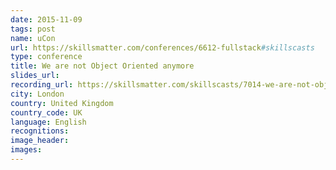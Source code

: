 ```yaml
---
date: 2015-11-09
tags: post
name: uCon
url: https://skillsmatter.com/conferences/6612-fullstack#skillscasts
type: conference
title: We are not Object Oriented anymore
slides_url:
recording_url: https://skillsmatter.com/skillscasts/7014-we-are-not-object-oriented-anymore
city: London
country: United Kingdom
country_code: UK
language: English
recognitions:
image_header:
images:
---
```

